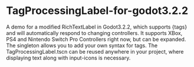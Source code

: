 # TagProcessingLabel-for-godot3.2.2
A demo for a modified RichTextLabel in Godot3.2.2, which supports {tags} and will automatically respond to changing controllers. It supports XBox, PS4 and Nintendo Switch Pro Controllers right now, but can be expanded. The singleton allows you to add your own syntax for tags. The TagProcessingLabel.tscn can be reused anywhere in your project, where displaying text along with input-icons is necessary. 
